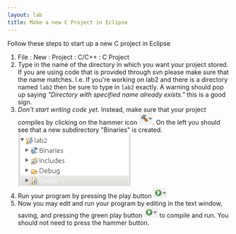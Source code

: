 ```yaml
---
layout: lab 
title: Make a new C Project in Eclipse 
---
```


Follow these steps to start up a new C project in Eclipse

1. File : New : Project : C/C++ : C Project
2. Type in the name of the directory in which you want your project stored. If
you are using code that is provided through svn please make sure that the name
matches. I.e. If you're working on lab2 and there is a directory named `lab2`
then be sure to type in `lab2` exactly. A warning should pop up saying 
*"Directory with specified name already exists."*
this is a good sign.
3. *Don't start writing code yet*. Instead, make sure that your project compiles
by clicking on the hammer icon ![hammer](images/hammer.png). On the left you
should see that a new subdirectory "Binaries" is created.<br> 
![binaries](images/binaries.png)
4. Run your program by pressing the play button ![play](images/play.png)
5. Now you may edit and run your program by editing in the text window, saving,
and pressing the green play button ![play](images/play.png) to compile and run.
You should not need to press the hammer button.
